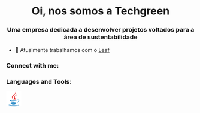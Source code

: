 <h1 align="center">Oi, nos somos a Techgreen</h1>
<h3 align="center">Uma empresa dedicada a desenvolver projetos voltados para a área de sustentabilidade</h3>

- 🌱 Atualmente trabalhamos com o [Leaf](https://github.com/TechGreenbr/Leafcalc)

<h3 align="left">Connect with me:</h3>
<p align="left">
</p>

<h3 align="left">Languages and Tools:</h3>
<p align="left"> <a href="https://www.java.com" target="_blank" rel="noreferrer"> <img src="https://raw.githubusercontent.com/devicons/devicon/master/icons/java/java-original.svg" alt="java" width="40" height="40"/> </a> </p>
